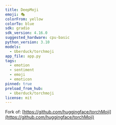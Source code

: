 ```yaml
---
title: DeepMoji
emoji: 🎭
colorFrom: yellow
colorTo: blue
sdk: gradio
sdk_version: 4.16.0
suggested_hardware: cpu-basic
python_version: 3.10
models:
  - Uberduck/torchmoji
app_file: app.py
tags:
  - emotion
  - sentiment
  - emoji
  - emoticon
pinned: true
preload_from_hub:
  - Uberduck/torchmoji
license: mit
---
```


Fork of: [https://github.com/huggingface/torchMoji](https://github.com/huggingface/torchMoji)